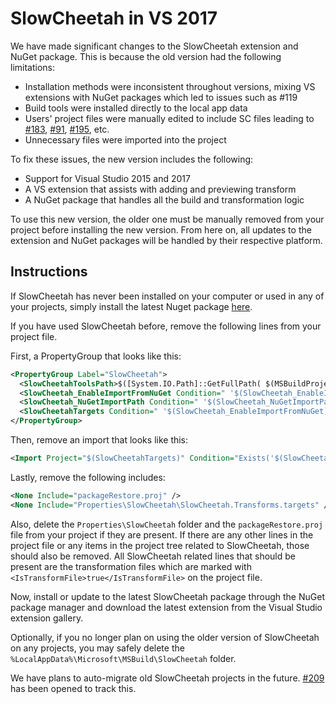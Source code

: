 # SlowCheetah in VS 2017 

We have made significant changes to the SlowCheetah extension and NuGet package. This is because the old version had the following limitations:
- Installation methods were inconsistent throughout versions, mixing VS extensions with NuGet packages which led to issues such as #119 
- Build tools were installed directly to the local app data  
- Users' project files were manually edited to include SC files leading to [#183](https://github.com/sayedihashimi/slow-cheetah/issues/183),
  [#91](https://github.com/sayedihashimi/slow-cheetah/issues/91), [#195](https://github.com/sayedihashimi/slow-cheetah/issues/195), etc.
- Unnecessary files were imported into the project

To fix these issues, the new version includes the following: 
- Support for Visual Studio 2015 and 2017 
- A VS extension that assists with adding and previewing transform 
- A NuGet package that handles all the build and transformation logic 

To use this new version, the older one must be manually removed from your project before installing the new version. From here on, all updates to the extension and NuGet packages will be handled by their respective platform.  

## Instructions 

If SlowCheetah has never been installed on your computer or used in any of your projects, simply install the latest Nuget package [here](https://www.nuget.org/packages/SlowCheetah/).

If you have used SlowCheetah before, remove the following lines from your project file. 

First, a PropertyGroup that looks like this:

``` XML
<PropertyGroup Label="SlowCheetah">
  <SlowCheetahToolsPath>$([System.IO.Path]::GetFullPath( $(MSBuildProjectDirectory)\..\packages\SlowCheetah.2.5.15\tools\))</SlowCheetahToolsPath>
  <SlowCheetah_EnableImportFromNuGet Condition=" '$(SlowCheetah_EnableImportFromNuGet)'=='' ">true</SlowCheetah_EnableImportFromNuGet>
  <SlowCheetah_NuGetImportPath Condition=" '$(SlowCheetah_NuGetImportPath)'=='' ">$([System.IO.Path]::GetFullPath( $(MSBuildProjectDirectory)\Properties\SlowCheetah\SlowCheetah.Transforms.targets ))</SlowCheetah_NuGetImportPath>
  <SlowCheetahTargets Condition=" '$(SlowCheetah_EnableImportFromNuGet)'=='true' and Exists('$(SlowCheetah_NuGetImportPath)') ">$(SlowCheetah_NuGetImportPath)</SlowCheetahTargets>
</PropertyGroup>
```
Then, remove an import that looks like this:

``` XML
<Import Project="$(SlowCheetahTargets)" Condition="Exists('$(SlowCheetahTargets)')" Label="SlowCheetah" />
```

Lastly, remove the following includes:

``` XML
<None Include="packageRestore.proj" />
<None Include="Properties\SlowCheetah\SlowCheetah.Transforms.targets" />
```

Also, delete the `Properties\SlowCheetah` folder and the `packageRestore.proj` file from your project if they are present. If there are any other lines in the project file or any items in the project tree related to SlowCheetah, those should also be removed. All SlowCheetah related lines that  should be present are the transformation files which are marked with `<IsTransformFile>true</IsTransformFile>` on the project file.

Now, install or update to the latest SlowCheetah package through the NuGet package manager and download the latest extension from the Visual Studio extension gallery.

Optionally, if you no longer plan on using the older version of SlowCheetah on any projects, you may safely delete the `%LocalAppData%\Microsoft\MSBuild\SlowCheetah` folder.

We have plans to auto-migrate old SlowCheetah projects in the future. [#209](https://github.com/sayedihashimi/slow-cheetah/issues/209) has been opened to track this.
